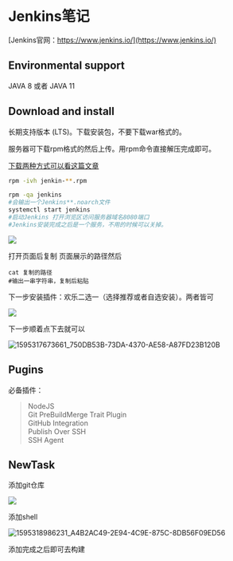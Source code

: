 # Jenkins笔记

[Jenkins官网：https://www.jenkins.io/](https://www.jenkins.io/)

## Environmental support

JAVA 8 或者 JAVA  11

## Download and install

长期支持版本 (LTS)。下载安装包，不要下载war格式的。

服务器可下载rpm格式的然后上传。用rpm命令直接解压完成即可。

[下载两种方式可以看这篇文章](https://www.cnblogs.com/djlsunshine/p/10249135.html)


```bash
rpm -ivh jenkin-**.rpm

rpm -qa jenkins
#会输出一个Jenkins**.noarch文件
systemctl start jenkins
#启动Jenkins 打开浏览区访问服务器域名8080端口
#Jenkins安装完成之后是一个服务，不用的时候可以关掉。
```



![](https://img2018.cnblogs.com/blog/1482552/201901/1482552-20190110130516884-60157708.png)

打开页面后复制 页面展示的路径然后

```shell
cat 复制的路径
#输出一串字符串，复制后粘贴
```

下一步安装插件：欢乐二选一（选择推荐或者自选安装）。两者皆可

![](/automation/1595317649969_0AAF31D7-000E-4F7F-85F2-DBD83F185178.png)

下一步顺着点下去就可以

![1595317673661_750DB53B-73DA-4370-AE58-A87FD23B120B](/automation/1595317673661_750DB53B-73DA-4370-AE58-A87FD23B120B.png)

## Pugins

必备插件：

> NodeJS    
> Git PreBuildMerge Trait Plugin   
> GitHub Integration   
> Publish Over SSH    
> SSH Agent

## NewTask

添加git仓库

![](/automation/1595318873977_3FC88EB6-FA32-4DFB-A7EA-6A411BA92FDA.png)

添加shell

![1595318986231_A4B2AC49-2E94-4C9E-875C-8DB56F09ED56](/automation/1595318986231_A4B2AC49-2E94-4C9E-875C-8DB56F09ED56.png)

添加完成之后即可去构建

